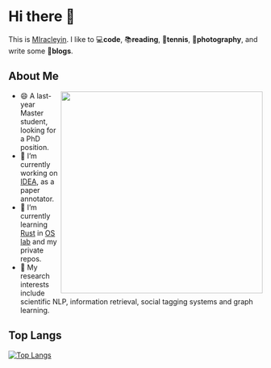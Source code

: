 # Hi there 👋

<!--
**MIracleyin/MIracleyin** is a ✨ _special_ ✨ repository because its `README.md` (this file) appears on your GitHub profile.

Here are some ideas to get you started:

- 🔭 I’m currently working on  `
- 🌱 I’m currently learning .. 
- 👯 I’m looking to collaborat 
- 🤔 I’m looking for help with 
- 💬 Ask me about ...
- 📫 How to reach me: ...
- 😄 Pronouns: ...
- ⚡ Fun fact: ...
-->

This is [MIracleyin](https://github.com/MIracleyin). I like to 💻**code**, 📚**reading**, 🎾**tennis**, 📸**photography**, and write some 📖**blogs**.

## About Me

<img width="400" align="right" src="https://github-readme-stats.vercel.app/api?username=MIracleyin&show_icons=true&theme=github_dark"/>

- 😄 A last-year Master student, looking for a PhD position.
- 🔭 I’m currently working on [IDEA](https://www.idea.edu.cn/), as a paper annotator.
- 🌱 I’m currently learning [Rust](https://www.rust-lang.org/) in [OS lab](https://github.com/LearningOS) and my private repos.
- 👯 My research interests include scientific NLP, information retrieval, social tagging systems and graph learning.

## Top Langs
[![Top Langs](https://github-readme-stats.vercel.app/api/top-langs/?username=MIracleyin)](https://github.com/MIracleyin/github-readme-stats)

